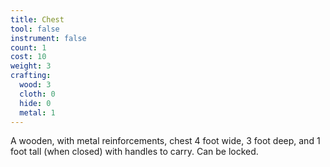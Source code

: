 ```yaml
---
title: Chest
tool: false
instrument: false
count: 1
cost: 10
weight: 3
crafting:
  wood: 3
  cloth: 0
  hide: 0
  metal: 1
---
```


A wooden, with metal reinforcements, chest 4 foot wide, 3 foot deep, and 1 foot tall (when closed) with handles to carry. Can be locked.
